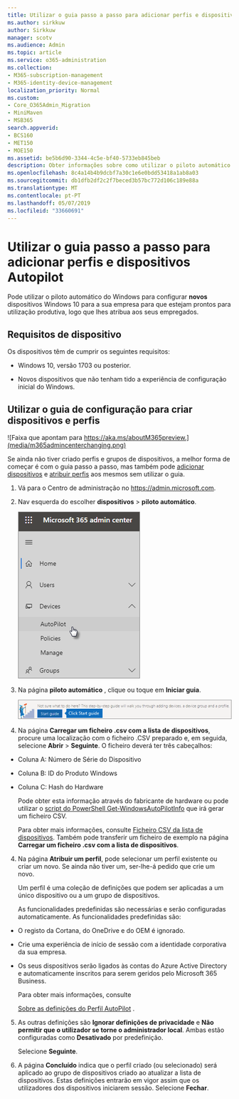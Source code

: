```yaml
---
title: Utilizar o guia passo a passo para adicionar perfis e dispositivos Autopilot
ms.author: sirkkuw
author: Sirkkuw
manager: scotv
ms.audience: Admin
ms.topic: article
ms.service: o365-administration
ms.collection:
- M365-subscription-management
- M365-identity-device-management
localization_priority: Normal
ms.custom:
- Core_O365Admin_Migration
- MiniMaven
- MSB365
search.appverid:
- BCS160
- MET150
- MOE150
ms.assetid: be5b6d90-3344-4c5e-bf40-5733eb845beb
description: Obter informações sobre como utilizar o piloto automático do Windows para configurar novos dispositivos Windows 10 para a sua empresa.
ms.openlocfilehash: 8c4a14b4b9dcbf7a30c1e6e0bdd53418a1ab8a03
ms.sourcegitcommit: db1dfb2df2c2f7beced3b57bc772d106c189e88a
ms.translationtype: MT
ms.contentlocale: pt-PT
ms.lasthandoff: 05/07/2019
ms.locfileid: "33660691"
---
```

# <a name="use-the-step-by-step-guide-to-add-autopilot-devices-and-profile"></a>Utilizar o guia passo a passo para adicionar perfis e dispositivos Autopilot

Pode utilizar o piloto automático do Windows para configurar **novos** dispositivos Windows 10 para a sua empresa para que estejam prontos para utilização produtiva, logo que lhes atribua aos seus empregados.
  
## <a name="device-requirements"></a>Requisitos de dispositivo

Os dispositivos têm de cumprir os seguintes requisitos:
  
- Windows 10, versão 1703 ou posterior.
    
- Novos dispositivos que não tenham tido a experiência de configuração inicial do Windows.
    
## <a name="use-the-setup-guide-to-create-devices-and-profiles"></a>Utilizar o guia de configuração para criar dispositivos e perfis

![Faixa que apontam para https://aka.ms/aboutM365preview.](media/m365admincenterchanging.png)

Se ainda não tiver criado perfis e grupos de dispositivos, a melhor forma de começar é com o guia passo a passo, mas também pode [adicionar dispositivos](create-and-edit-autopilot-devices.md) e [atribuir perfis](create-and-edit-autopilot-profiles.md) aos mesmos sem utilizar o guia. 
  
1. Vá para o Centro de administração no <a href="https://go.microsoft.com/fwlink/p/?linkid=837890" target="_blank">https://admin.microsoft.com</a>.

2. Nav esquerda do escolher **dispositivos** \> **piloto automático**.

    ![No Centro de administração seleccione os dispositivos e, em seguida, o piloto automático.](media/AutoPilot.png)
  
2. Na página **piloto automático** , clique ou toque em **Iniciar guia**.
    
    ![Click Start guide for step-by-step instructions for Autopilot.](media/31662655-d1e6-437d-87ea-c0dec5da56f7.png)
  
3. Na página **Carregar um ficheiro .csv com a lista de dispositivos**, procure uma localização com o ficheiro .CSV preparado e, em seguida, selecione **Abrir** \> **Seguinte**. O ficheiro deverá ter três cabeçalhos:
    
  - Coluna A: Número de Série do Dispositivo
    
  - Coluna B: ID do Produto Windows
    
  - Coluna C: Hash do Hardware
    
    Pode obter esta informação através do fabricante de hardware ou pode utilizar o [script do PowerShell Get-WindowsAutoPilotInfo](https://www.powershellgallery.com/packages/Get-WindowsAutoPilotInfo) que irá gerar um ficheiro CSV. 
    
    Para obter mais informações, consulte [Ficheiro CSV da lista de dispositivos](https://support.office.com/article/932e3676-2491-49f0-9177-d893d2f5276e). Também pode transferir um ficheiro de exemplo na página **Carregar um ficheiro .csv com a lista de dispositivos**. 
    
4. Na página **Atribuir um perfil**, pode selecionar um perfil existente ou criar um novo. Se ainda não tiver um, ser-lhe-á pedido que crie um novo. 
    
    Um perfil é uma coleção de definições que podem ser aplicadas a um único dispositivo ou a um grupo de dispositivos.
    
    As funcionalidades predefinidas são necessárias e serão configuradas automaticamente. As funcionalidades predefinidas são:
    
  - O registo da Cortana, do OneDrive e do OEM é ignorado.
    
  - Crie uma experiência de início de sessão com a identidade corporativa da sua empresa.
    
  - Os seus dispositivos serão ligados às contas do Azure Active Directory e automaticamente inscritos para serem geridos pelo Microsoft 365 Business.
    
    Para obter mais informações, consulte
    
    [Sobre as definições do Perfil AutoPilot](autopilot-profile-settings.md) . 
    
5. As outras definições são **Ignorar definições de privacidade** e **Não permitir que o utilizador se torne o administrador local**. Ambas estão configuradas como **Desativado** por predefinição. 
    
    Selecione **Seguinte**.
    
6. A página **Concluído** indica que o perfil criado (ou selecionado) será aplicado ao grupo de dispositivos criado ao atualizar a lista de dispositivos. Estas definições entrarão em vigor assim que os utilizadores dos dispositivos iniciarem sessão. Selecione **Fechar**.
    